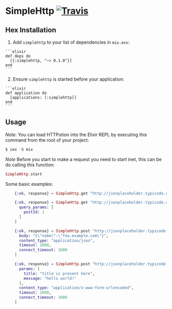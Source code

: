 # SimpleHttp [![Travis](https://travis-ci.org/alexandrubagu/simplehttp.svg)](https://travis-ci.org/alexandrubagu/simplehttp)

## Hex Installation 

  1. Add `simplehttp` to your list of dependencies in `mix.exs`:

    ```elixir
    def deps do
      [{:simplehttp, "~> 0.1.0"}]
    end
    ```

  2. Ensure `simplehttp` is started before your application:

    ```elixir
    def application do
      [applications: [:simplehttp]]
    end
    ```

## Usage

*Note*: You can load HTTPotion into the Elixir REPL by executing this command from the root of your project:

```elixir
$ iex -S mix
```

*Note* Before you start to make a request you need to start inet, this can be do calling this function:

```elixir
SimpleHttp.start
```

Some basic examples:

```elixir
    {:ok, response} = SimpleHttp.get "http://jsonplaceholder.typicode.com/posts/1"

```

```elixir
    {:ok, response} = SimpleHttp.get "http://jsonplaceholder.typicode.com/posts/1", [
      query_params: [
        postId: 1
      ]
    ]
```

```elixir
    {:ok, response} = SimpleHttp.post "http://jsonplaceholder.typicode.com/posts", [
      body: "{\"name\":\"foo.example.com\"}",
      content_type: "application/json",
      timeout: 1000,
      connect_timeout: 1000
    ]
```

```elixir
    {:ok, response} = SimpleHttp.post "http://jsonplaceholder.typicode.com/posts", [
      params: [
        title: "title is present here",
        message: "hello world!"
      ],
      content_type: "application/x-www-form-urlencoded",
      timeout: 1000,
      connect_timeout: 1000
    ]
```
